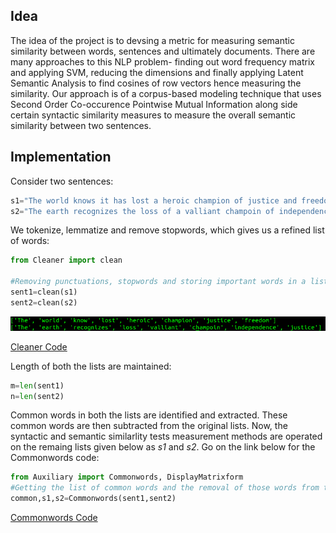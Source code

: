 ## Idea

The idea of the project is to devsing a metric for measuring semantic similarity between words, sentences and ultimately documents. There are many approaches to this NLP problem- finding out word frequency matrix and applying SVM, reducing the dimensions and finally applying Latent Semantic Analysis to find cosines of row vectors hence measuring the similarity. Our approach is of a corpus-based modeling technique that uses Second Order Co-occurence Pointwise Mutual Information along side certain syntactic similarity measures to measure the overall semantic similarity between two sentences.

## Implementation

Consider two sentences: 
```python
s1="The world knows it has lost a heroic champion of justice and freedom"
s2="The earth recognizes the loss of a valliant champoin of independence and justice"
```

We tokenize, lemmatize and remove stopwords, which gives us a refined list of words:
```python
from Cleaner import clean

#Removing punctuations, stopwords and storing important words in a list
sent1=clean(s1)
sent2=clean(s2)
```
![Output](https://github.com/caffeine96/TextSemanticSimilarity/blob/master/TSS%20Snips/Cleaning.png?raw=true)

[Cleaner Code](https://github.com/caffeine96/TextSemanticSimilarity/blob/master/Cleaner.py)


Length of both the lists are maintained:
```python 
m=len(sent1)
n=len(sent2)
```

Common words in both the lists are identified and extracted. These common words are then subtracted from the original lists. Now, the syntactic and semantic similarlity tests measurement methods are operated on the remaing lists given below as *s1* and *s2*. Go on the link below for the Commonwords code:
```python
from Auxiliary import Commonwords, DisplayMatrixform
#Getting the list of common words and the removal of those words from the original list
common,s1,s2=Commonwords(sent1,sent2)
```

[Commonwords Code](https://github.com/caffeine96/TextSemanticSimilarity/blob/master/Auxiliary.py)

